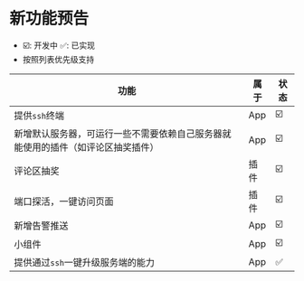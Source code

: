 # 新功能预告

- ☑️: 开发中  ✅: 已实现
- 按照列表优先级支持


| 功能                                       | 属于  |状态|
|------------------------------------------|-----|-|
| 提供`ssh`终端                                | App |☑️|
| 新增默认服务器，可运行一些不需要依赖自己服务器就能使用的插件（如评论区抽奖插件） | App |☑️|
| 评论区抽奖                                    | 插件  |☑️|
| 端口探活，一键访问页面                              | 插件 |☑️|
| 新增告警推送                                   | App |☑️|
| 小组件                                      | App |☑️|
| 提供通过`ssh`一键升级服务端的能力                      | App |✅|






